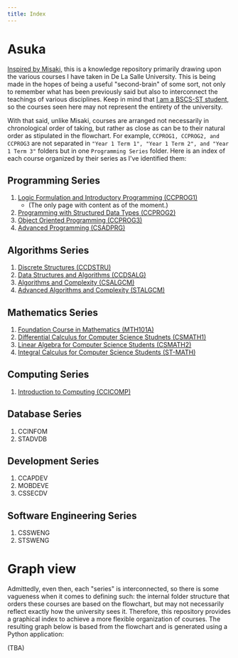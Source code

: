 ```yaml
---
title: Index
---
```

# Asuka

[Inspired by Misaki,](https://lowestofthe1ow.github.io/misaki-quartz/) this is a knowledge repository primarily drawing upon the various courses I have taken in De La Salle University. This is being made in the hopes of being a useful "second-brain" of some sort, not only to remember what has been previously said but also to interconnect the teachings of various disciplines. Keep in mind that [I am a BSCS-ST student,](https://www.dlsu.edu.ph/colleges/ccs/undergraduate-degree-programs/cs-st/) so the courses seen here may not represent the entirety of the university.

With that said, unlike Misaki, courses are arranged not necessarily in chronological order of taking, but rather as close as can be to their natural order as stipulated in the flowchart. For example, `CCPROG1, CCPROG2, and CCPROG3` are not separated in `"Year 1 Term 1", "Year 1 Term 2", and "Year 1 Term 3"` folders but in one `Programming Series` folder. Here is an index of each course organized by their series as I've identified them:

## Programming Series
1. [Logic Formulation and Introductory Programming (CCPROG1)](Programming/01-CCPROG1/index.md)
   * (The only page with content as of the moment.)
2. [Programming with Structured Data Types (CCPROG2)](Programming/02-CCPROG2/index.md)
3. [Object Oriented Programming (CCPROG3)](Programming/03-CCPROG3/index.md)
4. [Advanced Programming (CSADPRG)](Programming/04-CSADPRG/index.md)

## Algorithms Series
1. [Discrete Structures (CCDSTRU)](Algorithms/01-CCDSTRU/index)
2. [Data Structures and Algorithms (CCDSALG)](Algorithms/02-CCDSALG/index.md)
3. [Algorithms and Complexity (CSALGCM)](Algorithms/03-CSALGCM/index)
4. [Advanced Algorithms and Complexity (STALGCM)](Algorithms/04-STALGCM/index)

## Mathematics Series
1. [Foundation Course in Mathematics (MTH101A)](Mathematics/01-MTH101A/index.md)
2. [Differential Calculus for Computer Science Studnets (CSMATH1)](Mathematics/02-CSMATH1/index.md)
3. [Linear Algebra for Computer Science Students (CSMATH2)](Mathematics/03-CSMATH2/index.md)
4. [Integral Calculus for Computer Science Students (ST-MATH)](Mathematics/04-ST-MATH/index.md)

## Computing Series
1. [Introduction to Computing (CCICOMP)](Computing/01-CCICOMP/index.md)

## Database Series
1. CCINFOM
1. STADVDB

## Development Series
1. CCAPDEV
1. MOBDEVE
1. CSSECDV

## Software Engineering Series
1. CSSWENG
1. STSWENG

# Graph view
Admittedly, even then, each "series" is interconnected, so there is some vagueness when it comes to defining such: the internal folder structure that orders these courses are based on the flowchart, but may not necessarily reflect exactly how the university sees it. Therefore, this repository provides a graphical index to achieve a more flexible organization of courses. The resulting graph below is based from the flowchart and is generated using a Python application:

(TBA)
